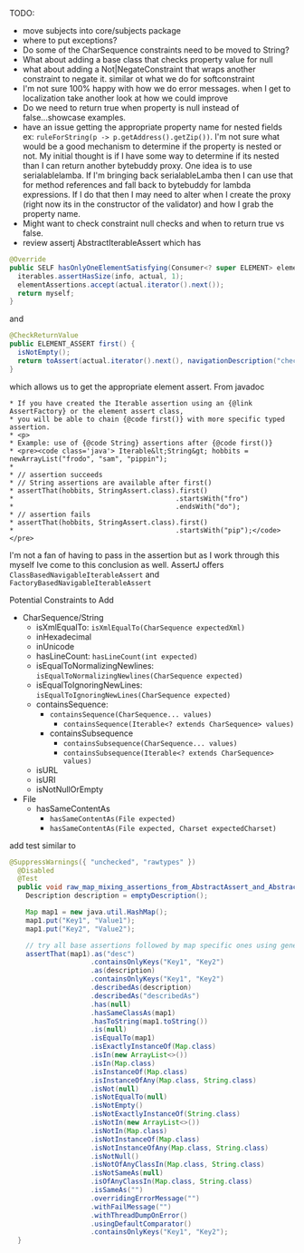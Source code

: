TODO:
- move subjects into core/subjects package
- where to put exceptions?
- Do some of the CharSequence constraints need to be moved to String?
- What about adding a base class that checks property value for null
- what about adding a Not|NegateConstraint that wraps another constraint to negate it. similar ot what we do for softconstraint
- I'm not sure 100% happy with how we do error messages. when I get to localization take another look at how we could improve
- Do we need to return true when property is null instead of false...showcase examples.
- have an issue getting the appropriate property name for nested fields ex: `ruleForString(p -> p.getAddress().getZip())`. 
I'm not sure what would be a good mechanism to determine if the property is nested or not. 
My initial thought is if I have some way to determine if its nested than I can return another bytebuddy proxy. 
One idea is to use serialablelamba. 
If I'm bringing back serialableLamba then I can use that for method references and fall back to bytebuddy for lambda expressions.
If I do that then I may need to alter when I create the proxy (right now its in the constructor of the validator) and how I grab the property name. 
- Might want to check constraint null checks and when to return true vs false.
- review assertj AbstractIterableAssert which has 
```java 
@Override
public SELF hasOnlyOneElementSatisfying(Consumer<? super ELEMENT> elementAssertions) {
  iterables.assertHasSize(info, actual, 1);
  elementAssertions.accept(actual.iterator().next());
  return myself;
}
```
and 
```java
@CheckReturnValue
public ELEMENT_ASSERT first() {
  isNotEmpty();
  return toAssert(actual.iterator().next(), navigationDescription("check first element"));
}
```  
which allows us to get the appropriate element assert. From javadoc
```
* If you have created the Iterable assertion using an {@link AssertFactory} or the element assert class,
* you will be able to chain {@code first()} with more specific typed assertion.
* <p>
* Example: use of {@code String} assertions after {@code first()}
* <pre><code class='java'> Iterable&lt;String&gt; hobbits = newArrayList("frodo", "sam", "pippin");
*
* // assertion succeeds
* // String assertions are available after first()
* assertThat(hobbits, StringAssert.class).first()
*                                        .startsWith("fro")
*                                        .endsWith("do");
* // assertion fails
* assertThat(hobbits, StringAssert.class).first()
*                                        .startsWith("pip");</code></pre>
```

I'm not a fan of having to pass in the assertion but as I work through this myself Ive come to this conclusion as well. 
AssertJ offers `ClassBasedNavigableIterableAssert` and `FactoryBasedNavigableIterableAssert`


Potential Constraints to Add
- CharSequence/String
  - isXmlEqualTo: `isXmlEqualTo(CharSequence expectedXml)`
  - inHexadecimal
  - inUnicode
  - hasLineCount: `hasLineCount(int expected)`
  - isEqualToNormalizingNewlines: `isEqualToNormalizingNewlines(CharSequence expected)`
  - isEqualToIgnoringNewLines: `isEqualToIgnoringNewLines(CharSequence expected)`
  - containsSequence: 
    - `containsSequence(CharSequence... values)`
      - `containsSequence(Iterable<? extends CharSequence> values)`
    - containsSubsequence
      - `containsSubsequence(CharSequence... values)`
      - `containsSubsequence(Iterable<? extends CharSequence> values)`
  - isURL 
  - isURI
  - isNotNullOrEmpty
- File
  - hasSameContentAs
    - `hasSameContentAs(File expected)`
    - `hasSameContentAs(File expected, Charset expectedCharset)`




add test similar to 
```java
@SuppressWarnings({ "unchecked", "rawtypes" })
  @Disabled
  @Test
  public void raw_map_mixing_assertions_from_AbstractAssert_and_AbstractMapAssert() {
    Description description = emptyDescription();

    Map map1 = new java.util.HashMap();
    map1.put("Key1", "Value1");
    map1.put("Key2", "Value2");

    // try all base assertions followed by map specific ones using generics
    assertThat(map1).as("desc")
                    .containsOnlyKeys("Key1", "Key2")
                    .as(description)
                    .containsOnlyKeys("Key1", "Key2")
                    .describedAs(description)
                    .describedAs("describedAs")
                    .has(null)
                    .hasSameClassAs(map1)
                    .hasToString(map1.toString())
                    .is(null)
                    .isEqualTo(map1)
                    .isExactlyInstanceOf(Map.class)
                    .isIn(new ArrayList<>())
                    .isIn(Map.class)
                    .isInstanceOf(Map.class)
                    .isInstanceOfAny(Map.class, String.class)
                    .isNot(null)
                    .isNotEqualTo(null)
                    .isNotEmpty()
                    .isNotExactlyInstanceOf(String.class)
                    .isNotIn(new ArrayList<>())
                    .isNotIn(Map.class)
                    .isNotInstanceOf(Map.class)
                    .isNotInstanceOfAny(Map.class, String.class)
                    .isNotNull()
                    .isNotOfAnyClassIn(Map.class, String.class)
                    .isNotSameAs(null)
                    .isOfAnyClassIn(Map.class, String.class)
                    .isSameAs("")
                    .overridingErrorMessage("")
                    .withFailMessage("")
                    .withThreadDumpOnError()
                    .usingDefaultComparator()
                    .containsOnlyKeys("Key1", "Key2");
  }
```
